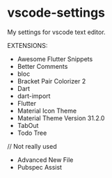 # vscode-settings
My settings for vscode text editor.

EXTENSIONS:
- Awesome Flutter Snippets
- Better Comments
- bloc
- Bracket Pair Colorizer 2
- Dart
- dart-import
- Flutter
- Material Icon Theme
- Material Theme Version 31.2.0
- TabOut
- Todo Tree

// Not really used
- Advanced New File
- Pubspec Assist
